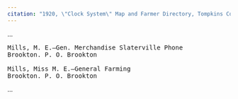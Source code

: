 ```yaml
---
citation: "1920, \"Clock System\" Map and Farmer Directory, Tompkins County History Center"
---
```


...
<pre>
Mills, M. E.—Gen. Merchandise Slaterville Phone
Brookton. P. O. Brookton
  
Mills, Miss M. E.—General Farming
Brookton. P. O. Brookton
</pre>
...
